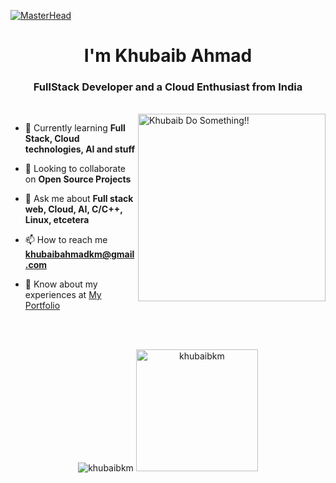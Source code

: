 [![MasterHead](https://www.pramukhdigital.com/wp-content/uploads/2018/07/New-PNC-Animated-Banners.gif)](https://playandpray.netlify.app)
<h1 align="center">I'm Khubaib Ahmad</h1>
<h3 align="center">FullStack Developer and a Cloud Enthusiast from India</h3><br>
<img align="right" alt="Khubaib Do Something!!" width="300" src="https://i.pinimg.com/originals/00/c5/37/00c537bdf08547f031540521892e5aa7.gif">


- 🌱 Currently learning **Full Stack, Cloud technologies, AI and stuff**

- 👯 Looking to collaborate on **Open Source Projects**

- 💬 Ask me about **Full stack web, Cloud, AI, C/C++, Linux, etcetera**

- 📫 How to reach me **khubaibahmadkm@gmail.com**

- 📄 Know about my experiences at <a href="http://khubaiblive.netlify.app/" target="_blank">My Portfolio</a>


<br><br>
<p align="center">
  <img src="https://github-readme-streak-stats.herokuapp.com/?user=khubaibkm" alt="khubaibkm" /> 
   <img height="195" src="https://github-readme-stats.vercel.app/api/top-langs?username=khubaibkm&show_icons=true&layout=compact" alt="khubaibkm" />
</p>





